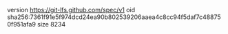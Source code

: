 version https://git-lfs.github.com/spec/v1
oid sha256:7361f91e5f974dcd24ea90b802539206aaea4c8cc94f5daf7c488750f951afa9
size 8234
